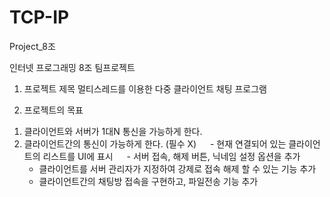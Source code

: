 # TCP-IP
Project_8조

인터넷 프로그래밍 8조 팀프로젝트

1. 프로젝트 제목 
멀티스레드를 이용한 다중 클라이언트 채팅 프로그램

2. 프로젝트의 목표  
1) 클라이언트와 서버가 1대N 통신을 가능하게 한다.
2) 클라이언트간의 통신이 가능하게 한다. (필수 X)
　 - 현재 연결되어 있는 클라이언트의 리스트를 UI에 표시
　 - 서버 접속, 해제 버튼, 닉네임 설정 옵션을 추가
   - 클라이언트를 서버 관리자가 지정하여 강제로 접속 해제 할 수 있는 기능 추가
   - 클라이언트간의 채팅방 접속을 구현하고, 파일전송 기능 추가
